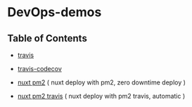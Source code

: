 # DevOps-demos

## Table of Contents

- [travis](https://github.com/xg4/DevOps-demos/tree/travis)

- [travis-codecov](https://github.com/xg4/DevOps-demos/tree/travis-codecov)

- [nuxt pm2](https://github.com/xg4/DevOps-demos/tree/nuxt-pm2) ( nuxt deploy with pm2, zero downtime deploy )

- [nuxt pm2 travis](https://github.com/xg4/DevOps-demos/tree/nuxt-pm2-travis) ( nuxt deploy with pm2 travis, automatic )
